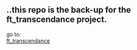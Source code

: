 ## ..this repo is the back-up for the ft_transcendance project.  

go to:  
[ft_transcendance](https://github.com/svvoii/ft_transcendence)  

